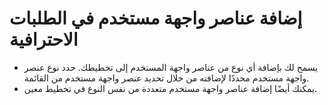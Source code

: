 # **إضافة عناصر واجهة مستخدم في الطلبات الاحترافية**

- يسمح لك بإضافة أي نوع من عناصر واجهة المستخدم إلى تخطيطك. حدد نوع عنصر واجهة مستخدم محددًا لإضافته من خلال تحديد عنصر واجهة مستخدم من القائمة.
- يمكنك أيضًا إضافة عناصر واجهة مستخدم متعددة من نفس النوع في تخطيط معين.

